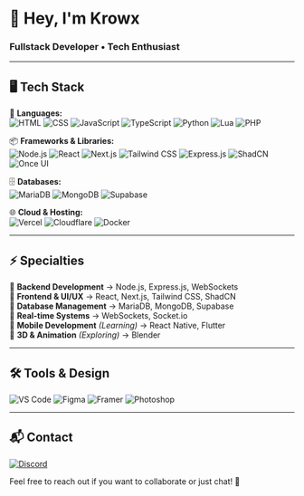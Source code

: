 # 👋 Hey, I'm Krowx  
### Fullstack Developer • Tech Enthusiast  

---

## 🖥️ Tech Stack  
🚀 **Languages:**  
![HTML](https://img.shields.io/badge/HTML5-000000?style=for-the-badge&logo=html5&logoColor=6A0DAD)  ![CSS](https://img.shields.io/badge/CSS3-000000?style=for-the-badge&logo=css3&logoColor=6A0DAD)  ![JavaScript](https://img.shields.io/badge/JavaScript-000000?style=for-the-badge&logo=javascript&logoColor=6A0DAD)  ![TypeScript](https://img.shields.io/badge/TypeScript-000000?style=for-the-badge&logo=typescript&logoColor=6A0DAD)  ![Python](https://img.shields.io/badge/Python-000000?style=for-the-badge&logo=python&logoColor=6A0DAD)  ![Lua](https://img.shields.io/badge/Lua-000000?style=for-the-badge&logo=lua&logoColor=6A0DAD)  ![PHP](https://img.shields.io/badge/PHP-000000?style=for-the-badge&logo=php&logoColor=6A0DAD)  

📦 **Frameworks & Libraries:**  
![Node.js](https://img.shields.io/badge/Node.js-000000?style=for-the-badge&logo=nodedotjs&logoColor=6A0DAD)  ![React](https://img.shields.io/badge/React-000000?style=for-the-badge&logo=react&logoColor=6A0DAD)  ![Next.js](https://img.shields.io/badge/Next.js-000000?style=for-the-badge&logo=nextdotjs&logoColor=6A0DAD)  ![Tailwind CSS](https://img.shields.io/badge/TailwindCSS-000000?style=for-the-badge&logo=tailwindcss&logoColor=6A0DAD)  ![Express.js](https://img.shields.io/badge/Express.js-000000?style=for-the-badge&logo=express&logoColor=6A0DAD)  ![ShadCN](https://img.shields.io/badge/ShadCN-000000?style=for-the-badge&logo=vercel&logoColor=6A0DAD)  ![Once UI](https://img.shields.io/badge/OnceUI-000000?style=for-the-badge&logo=react&logoColor=6A0DAD)  

🗄 **Databases:**  
![MariaDB](https://img.shields.io/badge/MariaDB-000000?style=for-the-badge&logo=mariadb&logoColor=6A0DAD)  ![MongoDB](https://img.shields.io/badge/MongoDB-000000?style=for-the-badge&logo=mongodb&logoColor=6A0DAD)  ![Supabase](https://img.shields.io/badge/Supabase-000000?style=for-the-badge&logo=supabase&logoColor=6A0DAD)  

🌐 **Cloud & Hosting:**  
![Vercel](https://img.shields.io/badge/Vercel-000000?style=for-the-badge&logo=vercel&logoColor=6A0DAD)  ![Cloudflare](https://img.shields.io/badge/Cloudflare-000000?style=for-the-badge&logo=cloudflare&logoColor=6A0DAD)  ![Docker](https://img.shields.io/badge/Docker-000000?style=for-the-badge&logo=docker&logoColor=6A0DAD)  

---

## ⚡ Specialties  
🎯 **Backend Development** → Node.js, Express.js, WebSockets  
🎯 **Frontend & UI/UX** → React, Next.js, Tailwind CSS, ShadCN  
🎯 **Database Management** → MariaDB, MongoDB, Supabase  
🎯 **Real-time Systems** → WebSockets, Socket.io  
🎯 **Mobile Development** *(Learning)* → React Native, Flutter  
🎯 **3D & Animation** *(Exploring)* → Blender  

---
## 🛠️ Tools & Design  
![VS Code](https://img.shields.io/badge/VS%20Code-000000?style=for-the-badge&logo=visualstudiocode&logoColor=6A0DAD)  ![Figma](https://img.shields.io/badge/Figma-000000?style=for-the-badge&logo=figma&logoColor=6A0DAD)  ![Framer](https://img.shields.io/badge/Framer-000000?style=for-the-badge&logo=framer&logoColor=6A0DAD)  ![Photoshop](https://img.shields.io/badge/Photoshop-000000?style=for-the-badge&logo=adobephotoshop&logoColor=6A0DAD)  

---

## 📬 Contact  
[![Discord](https://img.shields.io/badge/Discord-000000?style=for-the-badge&logo=discord&logoColor=6A0DAD)](https://discord.com/users/1103038390481465434)  

Feel free to reach out if you want to collaborate or just chat! 🚀
